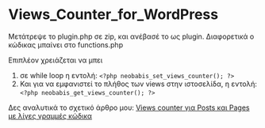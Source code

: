 # Views_Counter_for_WordPress

Μετάτρεψε το plugin.php σε zip, και ανέβασέ το ως plugin. Διαφορετικά ο κώδικας μπαίνει στο functions.php


Επιπλέον χρειάζεται να μπει

1. σε while loop η εντολή: ```<?php neobabis_set_views_counter(); ?>```
2. Και για να εμφανιστεί το πλήθος των views στην ιστοσελίδα, η εντολή: ```<?php neobabis_get_views_counter(); ?>```

Δες αναλυτικά το σχετικό άρθρο μου: [Views counter για Posts και Pages με λίγες γραμμές κώδικα](http://neobabis.gr/views-counter-for-posts-and-pages/)
